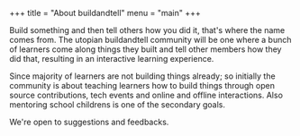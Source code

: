 +++
title = "About buildandtell"
menu = "main"
+++

Build something and then tell others how you did it, that's where the name comes from. The utopian buildandtell community will be one where a bunch of learners come along things they built and tell other members how they did that, resulting in an interactive learning experience.

Since majority of learners are not building things already; so initially the community is about teaching learners how to build things through open source contributions, tech events and online and offline interactions. Also mentoring school childrens is one of the secondary goals.

We're open to suggestions and feedbacks.
